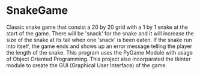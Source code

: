 # SnakeGame
Classic snake game that consist a 20 by 20 grid with a 1 by 1 snake at the start of the game. There will be 'snack' for the snake and it will increase the size of the snake at its tail when one 'snack' is been eaten. If the snake run into itself, the game ends and shows up an error message telling the player the length of the snake. This program uses the PyGame Module with usage of Object Oriented Programming. This project also incorparated the tkinter module to create the GUI (Graphical User Interface) of the game.  
